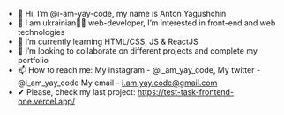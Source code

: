 - 👋 Hi, I’m @i-am-yay-code, my name is Anton Yagushchin
- 👀 I am ukrainian💙💛 web-developer, I’m interested in front-end and web technologies 
- 🌱 I’m currently learning HTML/CSS, JS & ReactJS
- 💞️ I’m looking to collaborate on different projects and complete my portfolio
- 📫 How to reach me:
    My instagram - @i_am_yay_code,
    My twitter - @i_am_yay_code
    My email - i.am.yay.code@gmail.com
- ✔ Please, check my last project: https://test-task-frontend-one.vercel.app/
<!---
i-am-yay-code/i-am-yay-code is a ✨ special ✨ repository because its `README.md` (this file) appears on your GitHub profile.
You can click the Preview link to take a look at your changes.
--->
